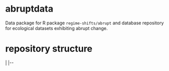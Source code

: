 # abruptdata
Data package for R package `regime-shifts/abrupt` and database repository for ecological datasets exhibiting abrupt change.


# repository structure

| 
|--
	